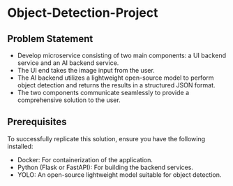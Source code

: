 # Object-Detection-Project

## Problem Statement
- Develop microservice consisting of two main components: a UI backend service and an AI backend service.
- The UI end takes the image input from the user.
- The AI backend utilizes a lightweight open-source model to perform object detection and returns the results in a structured JSON format. 
- The two components communicate seamlessly to provide a comprehensive solution to the user.

## Prerequisites
To successfully replicate this solution, ensure you have the following installed:
- Docker: For containerization of the application.
- Python (Flask or FastAPI): For building the backend services.
- YOLO: An open-source lightweight model suitable for object detection.

